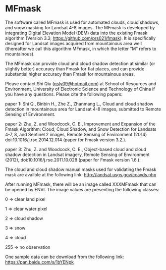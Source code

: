 # MFmask
 The software called MFmask is used for automated clouds, cloud shadows, and snow masking for Landsat 4-8 images. The MFmask is developed by integrating Digital Elevation Model (DEM) data into the existing Fmask algorithm (Version 3.3; https://github.com/prs021/fmask). It is specifically designed for Landsat images acquired from mountainous area well (thereafter we call this algorithm MFmask, in which the letter “M” refers to mountainous). 
 
The MFmask can provide cloud and cloud shadow detection at similar (or slightly better) accuracy than Fmask for flat places, and can provide substantial higher accuracy than Fmask for mountainous areas. 
 
Please contact Shi Qiu (qsly09@hotmail.com) at School of Resources and Environment, University of Electronic Science and Technology of China if you have any questions.
Please cite the following papers:

paper 1: Shi Q., Binbin H., Zhe Z., Zhanmang L., Cloud and cloud shadow detection in mountainous area for Landsat 4-8 images, submitted to Remote Sensing of Environment.

paper 2: Zhu, Z. and Woodcock, C. E., Improvement and Expansion of the Fmask Algorithm: Cloud, Cloud Shadow, and Snow Detection for Landsats 4-7, 8, and Sentinel 2 images, Remote Sensing of Environment (2014) doi:10.1016/j.rse.2014.12.014 (paper for Fmask version 3.2.).

paper 3: Zhu, Z. and Woodcock, C. E., Object-based cloud and cloud shadow detection in Landsat imagery, Remote Sensing of Environment (2012), doi:10.1016/j.rse.2011.10.028 (paper for Fmask version 1.6.).


The cloud and cloud shadow manual masks used for validating the Fmask mask are availble at the following link: http://landsat.usgs.gov/ccavds.php

After running MFmask, there will be an image called XXXMFmask that can be opened by ENVI. The image values are presenting the following classes:

0 => clear land pixel

1 => clear water pixel

2 => cloud shadow

3 => snow

4 => cloud

255 => no observation

One sample data can be download from the following link:
https://pan.baidu.com/s/1bYENpk
